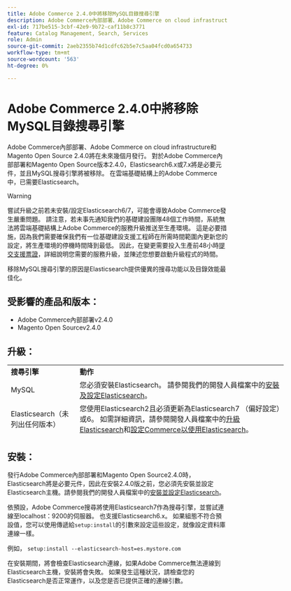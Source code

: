 ```yaml
---
title: Adobe Commerce 2.4.0中將移除MySQL目錄搜尋引擎
description: Adobe Commerce內部部署、Adobe Commerce on cloud infrastructure和Magento Open Source 2.4.0將在未來幾個月發行。 對於Adobe Commerce內部部署和Magento Open Source版本2.4.0，Elasticsearch6.x或7.x將是必要元件，並且MySQL搜尋引擎將被移除。 在雲端基礎結構上的Adobe Commerce中，已需要Elasticsearch。
exl-id: 717be515-3cbf-42e9-9b72-caf11b8c3771
feature: Catalog Management, Search, Services
role: Admin
source-git-commit: 2aeb2355b74d1cdfc62b5e7c5aa04fcd0a654733
workflow-type: tm+mt
source-wordcount: '563'
ht-degree: 0%

---
```


# Adobe Commerce 2.4.0中將移除MySQL目錄搜尋引擎

Adobe Commerce內部部署、Adobe Commerce on cloud infrastructure和Magento Open Source 2.4.0將在未來幾個月發行。 對於Adobe Commerce內部部署和Magento Open Source版本2.4.0，Elasticsearch6.x或7.x將是必要元件，並且MySQL搜尋引擎將被移除。 在雲端基礎結構上的Adobe Commerce中，已需要Elasticsearch。

>[!WARNING]
>
>嘗試升級之前若未安裝/設定Elasticsearch6/7，可能會導致Adobe Commerce發生嚴重問題。 請注意，若未事先通知我們的基礎建設團隊48個工作時間，系統無法將雲端基礎結構上Adobe Commerce的服務升級推送至生產環境。 這是必要措施，因為我們需要確保我們有一位基礎建設支援工程師在所需時間範圍內更新您的設定，將生產環境的停機時間降到最低。 因此，在變更需要投入生產前48小時[提交支援票證](/help/help-center-guide/help-center/magento-help-center-user-guide.md#submit-ticket)，詳細說明您需要的服務升級，並陳述您想要啟動升級程式的時間。

移除MySQL搜尋引擎的原因是Elasticsearch提供優異的搜尋功能以及目錄效能最佳化。

## 受影響的產品和版本：

* Adobe Commerce內部部署v2.4.0
* Magento Open Sourcev2.4.0

## 升級：

<table style="height: 164px; width: 632.2px;">
<tbody>
<tr>
<td class="wysiwyg-text-align-center" style="width: 133px;"><strong>搜尋引擎</strong></td>
<td class="wysiwyg-text-align-center" style="width: 478.2px;"><strong>動作</strong></td>
</tr>
<tr>
<td class="wysiwyg-text-align-center" style="width: 133px;">MySQL</td>
<td style="width: 478.2px;">您必須安裝Elasticsearch。 請參閱我們的開發人員檔案中的<a href="https://experienceleague.adobe.com/en/docs/commerce-operations/configuration-guide/search/overview-search">安裝及設定Elasticsearch</a>。</td>
</tr>
<tr>
<td class="wysiwyg-text-align-center" style="width: 133px;">Elasticsearch（未列出任何版本）</td>
<td style="width: 478.2px;">您使用Elasticsearch2且必須更新為Elasticsearch7 （偏好設定）或6。 如需詳細資訊，請參閱開發人員檔案中的<a href="https://experienceleague.adobe.com/en/docs/commerce-operations/configuration-guide/search/overview-search#es-upgrade6">升級Elasticsearch</a>和<a href="https://experienceleague.adobe.com/en/docs/commerce-operations/configuration-guide/search/configure-search-engine">設定Commerce以使用Elasticsearch</a>。</td>
</tr>
<tr>
<td class="wysiwyg-text-align-center" style="width: 133px;">ELASTICSEARCH5</td>
<td style="width: 478.2px;">Elasticsearch5的<a href="https://www.elastic.co/support/eol">生命週期已結束</a>，Adobe Commerce 2.4.0已將其淘汰。更新至Elasticsearch7 （偏好設定）或6。</td>
</tr>
<tr>
<td class="wysiwyg-text-align-center" style="width: 133px;">Elasticsearch6或7</td>
<td style="width: 478.2px;">升級到Adobe Commerce 2.4.0之前，您不需要執行任何其他步驟。</td>
</tr>
<tr>
<td class="wysiwyg-text-align-center" style="width: 133px;">協力廠商擴充功能</td>
<td style="width: 478.2px;">您不需要安裝Elasticsearch。 Adobe Commerce建議您連絡搜尋引擎廠商，判斷擴充功能是否與Adobe Commerce 2.4.0完全相容。</td>
</tr>
</tbody>
</table>

## 安裝：

發行Adobe Commerce內部部署和Magento Open Source2.4.0時，Elasticsearch將是必要元件，因此在安裝2.4.0版之前，您必須先安裝並設定Elasticsearch主機。請參閱我們的開發人員檔案中的[安裝並設定Elasticsearch](https://experienceleague.adobe.com/en/docs/commerce-operations/configuration-guide/search/overview-search)。

依預設，Adobe Commerce搜尋將使用Elasticsearch7作為搜尋引擎，並嘗試連線至localhost：9200的伺服器。 也支援Elasticsearch6.x。 如果組態不符合預設值，您可以使用傳遞給`setup:install`的引數來設定這些設定，就像設定資料庫連線一樣。

例如， `setup:install --elasticsearch-host=es.mystore.com`

在安裝期間，將會檢查Elasticsearch連線，如果Adobe Commerce無法連線到Elasticsearch主機，安裝將會失敗。 如果發生這種狀況，請檢查您的Elasticsearch是否正常運作，以及您是否已提供正確的連線引數。
